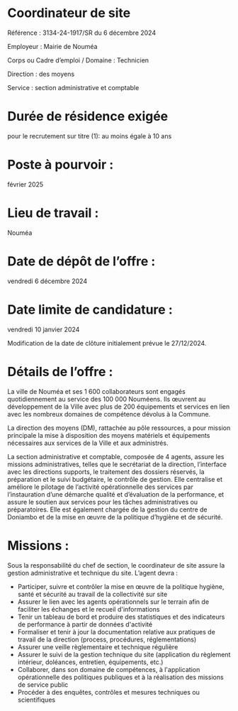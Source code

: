 # Coordinateur de site

Référence : 3134-24-1917/SR du 6 décembre 2024

Employeur : Mairie de Nouméa

Corps ou Cadre d’emploi / Domaine : Technicien

Direction : des moyens

Service : section administrative et comptable

# Durée de résidence exigée

pour le recrutement sur titre (1): au moins égale à 10 ans

# Poste à pourvoir :

février 2025

# Lieu de travail :

Nouméa

# Date de dépôt de l’offre :

vendredi 6 décembre 2024

# Date limite de candidature :

vendredi 10 janvier 2024

Modification de la date de clôture initialement prévue le 27/12/2024.

# Détails de l’offre :

La ville de Nouméa et ses 1 600 collaborateurs sont engagés quotidiennement au service des 100 000 Nouméens. Ils œuvrent au développement de la Ville avec plus de 200 équipements et services en lien avec les nombreux domaines de compétence dévolus à la Commune.

La direction des moyens (DM), rattachée au pôle ressources, a pour mission principale la mise à disposition des moyens matériels et équipements nécessaires aux services de la Ville et aux administrés.

La section administrative et comptable, composée de 4 agents, assure les missions administratives, telles que le secrétariat de la direction, l’interface avec les directions supports, le traitement des dossiers réservés, la préparation et le suivi budgétaire, le contrôle de gestion. Elle centralise et améliore le pilotage de l’activité opérationnelle des services par l’instauration d’une démarche qualité et d’évaluation de la performance, et assure le soutien aux services pour les tâches administratives ou préparatoires. Elle est également chargée de la gestion du centre de Doniambo et de la mise en œuvre de la politique d’hygiène et de sécurité.

# Missions :

Sous la responsabilité du chef de section, le coordinateur de site assure la gestion administrative et technique du site. L’agent devra :

- Participer, suivre et contrôler la mise en œuvre de la politique hygiène, santé et sécurité au travail de la collectivité sur site
- Assurer le lien avec les agents opérationnels sur le terrain afin de faciliter les échanges et le recueil d'informations
- Tenir un tableau de bord et produire des statistiques et des indicateurs de performance à partir de données d'activité
- Formaliser et tenir à jour la documentation relative aux pratiques de travail de la direction (process, procédures, réglementations)
- Assurer une veille règlementaire et technique régulière
- Assurer le suivi de la gestion technique du site (application du règlement intérieur, doléances, entretien, équipements, etc.)
- Collaborer, dans son domaine de compétences, à l'application opérationnelle des politiques publiques et à la réalisation des missions de service public
- Procéder à des enquêtes, contrôles et mesures techniques ou scientifiques